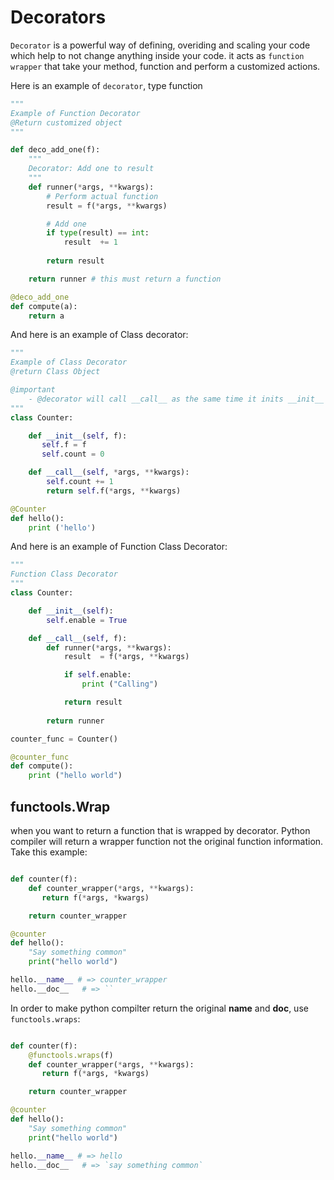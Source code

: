 # Decorators

`Decorator` is a powerful way of defining, overiding and scaling your code which help to not change anything inside your code. it acts as `function wrapper` that take your method, function and perform a customized actions.

Here is an example of `decorator`, type function

```python
"""
Example of Function Decorator
@Return customized object
"""

def deco_add_one(f):
    """
    Decorator: Add one to result
    """
    def runner(*args, **kwargs):
        # Perform actual function
        result = f(*args, **kwargs)

        # Add one
        if type(result) == int:
            result  += 1
        
        return result

    return runner # this must return a function

@deco_add_one
def compute(a):
    return a
```

And here is an example of Class decorator:

```python
"""
Example of Class Decorator
@return Class Object

@important
    - @decorator will call __call__ as the same time it inits __init__
"""
class Counter:

    def __init__(self, f):
       self.f = f
       self.count = 0

    def __call__(self, *args, **kwargs):
        self.count += 1
        return self.f(*args, **kwargs)

@Counter
def hello():
    print ('hello')
```

And here is an example of Function Class Decorator:

```python
"""
Function Class Decorator
"""
class Counter:

    def __init__(self):
        self.enable = True

    def __call__(self, f):
        def runner(*args, **kwargs):
            result  = f(*args, **kwargs)

            if self.enable:
                print ("Calling")

            return result
        
        return runner

counter_func = Counter()

@counter_func
def compute():
    print ("hello world")
```

## functools.Wrap

when you want to return a function that is wrapped by decorator. Python compiler will return a wrapper function not the original function information. Take this example:

```python

def counter(f):
    def counter_wrapper(*args, **kwargs):
       return f(*args, *kwargs)

    return counter_wrapper

@counter
def hello():
    "Say something common"
    print("hello world")

hello.__name__ # => counter_wrapper
hello.__doc__   # => ``
```

In order to make python compilter return the original __name__ and __doc__, use `functools.wraps`:

```python

def counter(f):
    @functools.wraps(f)
    def counter_wrapper(*args, **kwargs):
       return f(*args, *kwargs)

    return counter_wrapper

@counter
def hello():
    "Say something common"
    print("hello world")

hello.__name__ # => hello
hello.__doc__   # => `say something common`
```

